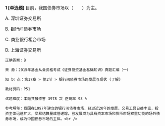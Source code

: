 **1 [单选题]** 目前，我国债券市场以（　　）为主。

A. 深圳证券交易所

B. 银行间债券市场

C. 商业银行柜台市场

D. 上海证券交易所

```
正确答案：B

来 源：2015年基金从业资格考试《证券投资基金基础知识》真题汇编（一）

知 识 点：第17章 > 第2节 > 银行间债券市场的发展与现状 (了解)

教材页码：P51

试题难度：本题共被作答 3978 次 正确率 93 %

参考解释：我国在1997年建立的银行间债券市场，经过近20年的发展，交易工具日益丰富，投资主体迅速扩大，交易结算量成倍递增，已发展成为具有资本市场和货币市场双重功能的场外债券市场，成为中国债券市场的主体。<br />
```


